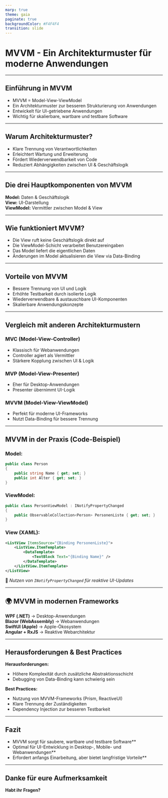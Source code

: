```yaml
---
marp: true
theme: gaia
paginate: true
backgroundColor: #F4F4F4
transition: slide
---
```


# **MVVM - Ein Architekturmuster für moderne Anwendungen**

---

## **Einführung in MVVM**
- MVVM = Model-View-ViewModel  
- Ein Architekturmuster zur besseren Strukturierung von Anwendungen  
- Entwickelt für UI-getriebene Anwendungen  
- Wichtig für skalierbare, wartbare und testbare Software  


---

## **Warum Architekturmuster?**
- Klare Trennung von Verantwortlichkeiten  
- Erleichtert Wartung und Erweiterung  
- Fördert Wiederverwendbarkeit von Code  
- Reduziert Abhängigkeiten zwischen UI & Geschäftslogik

---

## **Die drei Hauptkomponenten von MVVM**
 **Model:** Daten & Geschäftslogik  
 **View:** UI-Darstellung  
 **ViewModel:** Vermittler zwischen Model & View

---

## **Wie funktioniert MVVM?**
- Die View ruft keine Geschäftslogik direkt auf  
- Die ViewModel-Schicht verarbeitet Benutzereingaben  
- Das Model liefert die eigentlichen Daten  
- Änderungen im Model aktualisieren die View via Data-Binding

---

## **Vorteile von MVVM**
 - Bessere Trennung von UI und Logik
 - Erhöhte Testbarkeit durch isolierte Logik
 - Wiederverwendbare & austauschbare UI-Komponenten
 - Skalierbare Anwendungskonzepte

---

## **Vergleich mit anderen Architekturmustern**
### **MVC (Model-View-Controller)**
- Klassisch für Webanwendungen
- Controller agiert als Vermittler
- Stärkere Kopplung zwischen UI & Logik

### **MVP (Model-View-Presenter)**
- Eher für Desktop-Anwendungen
- Presenter übernimmt UI-Logik

### **MVVM (Model-View-ViewModel)**
- Perfekt für moderne UI-Frameworks
- Nutzt Data-Binding für bessere Trennung

---

## **MVVM in der Praxis (Code-Beispiel)**
### **Model:**
```csharp
public class Person
{
    public string Name { get; set; }
    public int Alter { get; set; }
}
```

### **ViewModel:**
```csharp
public class PersonViewModel : INotifyPropertyChanged
{
    public ObservableCollection<Person> PersonenListe { get; set; }
}
```

### **View (XAML):**
```xml
<ListView ItemsSource="{Binding PersonenListe}">
    <ListView.ItemTemplate>
        <DataTemplate>
            <TextBlock Text="{Binding Name}" />
        </DataTemplate>
    </ListView.ItemTemplate>
</ListView>
```

📌 *Nutzen von `INotifyPropertyChanged` für reaktive UI-Updates*

---

## 🌍 **MVVM in modernen Frameworks**
 **WPF (.NET)** → Desktop-Anwendungen  
 **Blazor (WebAssembly)** → Webanwendungen  
 **SwiftUI (Apple)** → Apple-Ökosystem  
 **Angular + RxJS** → Reaktive Webarchitektur

---

## Herausforderungen & Best Practices
**Herausforderungen:**
- Höhere Komplexität durch zusätzliche Abstraktionsschicht  
- Debugging von Data-Binding kann schwierig sein  

**Best Practices:**
- Nutzung von MVVM-Frameworks (Prism, ReactiveUI)  
- Klare Trennung der Zuständigkeiten  
- Dependency Injection zur besseren Testbarkeit

---

## **Fazit**
 - MVVM sorgt für saubere, wartbare und testbare Software**  
 - Optimal für UI-Entwicklung in Desktop-, Mobile- und Webanwendungen**  
 - Erfordert anfangs Einarbeitung, aber bietet langfristige Vorteile**

---

## **Danke für eure Aufmerksamkeit**

**Habt ihr Fragen?**
